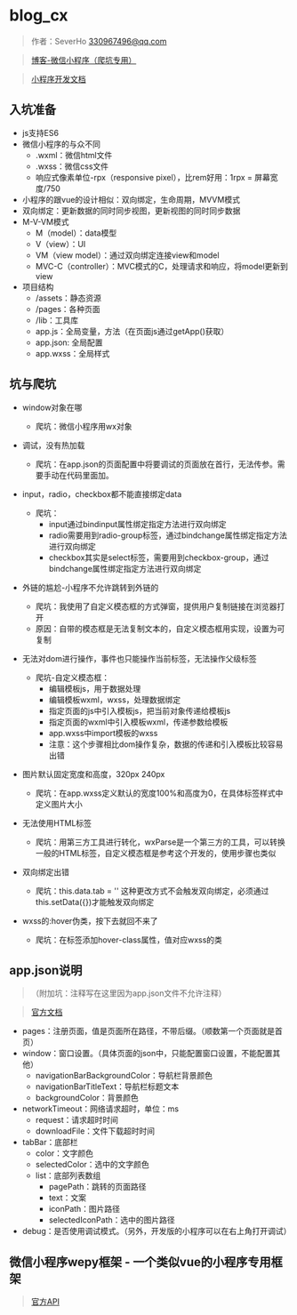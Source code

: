 # blog_cx
> 作者：SeverHo [330967496@qq.com](mailto:330967496@qq.com)

> [博客-微信小程序（爬坑专用）](https://github.com/qq330967496/blog_cx)

>[小程序开发文档](https://mp.weixin.qq.com/debug/wxadoc/dev/)

## 入坑准备
- js支持ES6
- 微信小程序的与众不同
    - .wxml：微信html文件
    - .wxss：微信css文件
    - 响应式像素单位-rpx（responsive pixel），比rem好用：1rpx = 屏幕宽度/750
- 小程序的跟vue的设计相似：双向绑定，生命周期，MVVM模式
- 双向绑定：更新数据的同时同步视图，更新视图的同时同步数据
- M-V-VM模式
    - M（model）：data模型
    - V（view）：UI
    - VM（view model）：通过双向绑定连接view和model
    - MVC-C（controller）：MVC模式的C，处理请求和响应，将model更新到view
- 项目结构
    - /assets：静态资源
    - /pages：各种页面
    - /lib：工具库
    - app.js：全局变量，方法（在页面js通过getApp()获取）
    - app.json: 全局配置
    - app.wxss：全局样式
    
    


## 坑与爬坑
- window对象在哪
    - 爬坑：微信小程序用wx对象
- 调试，没有热加载
    - 爬坑：在app.json的页面配置中将要调试的页面放在首行，无法传参。需要手动在代码里面加。
    
- input，radio，checkbox都不能直接绑定data
    - 爬坑：
        - input通过bindinput属性绑定指定方法进行双向绑定
        - radio需要用到radio-group标签，通过bindchange属性绑定指定方法进行双向绑定
        - checkbox其实是select标签，需要用到checkbox-group，通过bindchange属性绑定指定方法进行双向绑定
- 外链的尴尬-小程序不允许跳转到外链的
    - 爬坑：我使用了自定义模态框的方式弹窗，提供用户复制链接在浏览器打开
    - 原因：自带的模态框是无法复制文本的，自定义模态框用<text>实现，设置为可复制
- 无法对dom进行操作，事件也只能操作当前标签，无法操作父级标签
    - 爬坑-自定义模态框：
        - 编辑模板js，用于数据处理
        - 编辑模板wxml，wxss，处理数据绑定
        - 指定页面的js中引入模板js，把当前对象传递给模板js
        - 指定页面的wxml中引入模板wxml，传递参数给模板
        - app.wxss中import模板的wxss
        - 注意：这个步骤相比dom操作复杂，数据的传递和引入模板比较容易出错
- 图片默认固定宽度和高度，320px 240px
    - 爬坑：在app.wxss定义默认的宽度100%和高度为0，在具体标签样式中定义图片大小
- 无法使用HTML标签
    - 爬坑：用第三方工具进行转化，wxParse是一个第三方的工具，可以转换一般的HTML标签，自定义模态框是参考这个开发的，使用步骤也类似
- 双向绑定出错
    - 爬坑：this.data.tab = '' 这种更改方式不会触发双向绑定，必须通过this.setData({})才能触发双向绑定
- wxss的:hover伪类，按下去就回不来了
    - 爬坑：在标签添加hover-class属性，值对应wxss的类


## app.json说明
> （附加坑：注释写在这里因为app.json文件不允许注释）

> [官方文档](https://mp.weixin.qq.com/debug/wxadoc/dev/framework/config.html)

- pages：注册页面，值是页面所在路径，不带后缀。（顺数第一个页面就是首页）
- window：窗口设置。（具体页面的json中，只能配置窗口设置，不能配置其他）
    - navigationBarBackgroundColor：导航栏背景颜色
    - navigationBarTitleText：导航栏标题文本
    - backgroundColor：背景颜色
- networkTimeout：网络请求超时，单位：ms
    - request：请求超时时间
    - downloadFile：文件下载超时时间
- tabBar：底部栏
    - color：文字颜色
    - selectedColor：选中的文字颜色
    - list：底部列表数组
        - pagePath：跳转的页面路径
        - text：文案
        - iconPath：图片路径
        - selectedIconPath：选中的图片路径
- debug：是否使用调试模式。（另外，开发版的小程序可以在右上角打开调试）

## 微信小程序wepy框架 - 一个类似vue的小程序专用框架
>[官方API](https://wepyjs.github.io/wepy/#/)






















